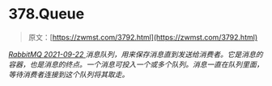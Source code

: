 <!--yml
category: 未分类
date: 0001-01-01 00:00:00
-->

# 378.Queue

> 原文：[https://zwmst.com/3792.html](https://zwmst.com/3792.html)

   [ *RabbitMQ* ](https://zwmst.com/rabbitmq)*[ <time datetime="2021-09-23T00:46:49+08:00"> 2021-09-22 </time> ](https://zwmst.com/3792.html)  消息队列，用来保存消息直到发送给消费者。它是消息的容器，也是消息的终点。一个消息可投入一个或多个队列。消息一直在队列里面，等待消费者连接到这个队列将其取走。*